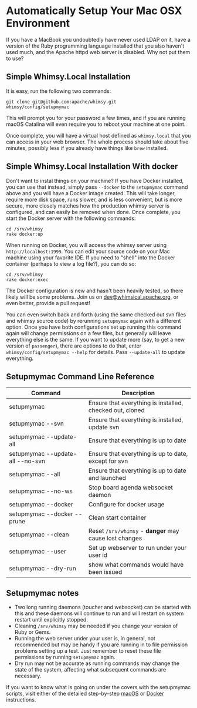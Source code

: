 Automatically Setup Your Mac OSX Environment
============================================

If you have a MacBook you undoubtedly have never used LDAP on it, have a
version of the Ruby programming language installed that you also haven't used
much, and the Apache httpd web server is disabled.  Why not put them to use?

Simple Whimsy.Local Installation
--------------------------------

It is easy, run the following two commands:

    git clone git@github.com:apache/whimsy.git
    whimsy/config/setupmymac

This will prompt you for your password a few times, and if you are running
macOS Catalina will even require you to reboot your machine at one point.

Once complete, you will have a virtual host defined as `whimsy.local` that
you can access in your web browser.  The whole process should take about
five minutes, possibly less if you already have things like `brew` installed.

Simple Whimsy.Local Installation With docker
--------------------------------------------

Don't want to instal things on your machine?  If you have Docker installed, you
can use that instead, simply pass `--docker` to the `setupmymac` command above
and you will have a Docker image created.  This will take longer, require more
disk space, runs slower, and is less convenient, but is more secure, more
closely matches how the production whimsy server is configured, and can easily
be removed when done.  Once complete, you start the Docker server with the following
commands:

    cd /srv/whimsy
    rake docker:up

When running on Docker, you will access the whimsy server using
`http://localhost:1999`.  You can edit your source code on your Mac machine
using your favorite IDE.  If you need to "shell" into the Docker container
(perhaps to view a log file?), you can do so:

    cd /srv/whimsy
    rake docker:exec

The Docker configuration is new and hasn't been heavily tested, so there
likely will be some problems.  Join us on
[dev@whimsical.apache.org](https://lists.apache.org/list.html?dev@whimsical.apache.org), or even better, provide a pull request!

You can even switch back and forth (using the same checked out svn files and
whimsy source code) by rerunning `setupmymac` again with a different option.
Once you have both configurations set up running this command again will change
permissions on a few files, but generally will leave everything else is the
same.  If you want to update more (say, to get a new version of `passenger`),
there are options to do that, enter `whimsy/config/setupmymac --help` for
details.  Pass `--update-all` to update everything.

Setupmymac Command Line Reference
---------------------------------

| Command | Description |
| ------- | ----------- |
| setupmymac | Ensure that everything is installed, checked out, cloned |
| setupmymac --svn | Ensure that everything is installed, update svn |
| setupmymac --update-all | Ensure that everything is up to date |
| setupmymac --update-all --no-svn | Ensure that everything is up to date, except for svn |
| setupmymac --all | Ensure that everything is up to date and launched |
| setupmymac --no-ws | Stop board agenda websocket daemon |
| setupmymac --docker | Configure for docker usage |
| setupmymac --docker --prune | Clean start container |
| setupmymac --clean | Reset `/srv/whimsy` - **danger** may cause lost changes |
| setupmymac --user | Set up webserver to run under your user id |
| setupmymac --dry-run | show what commands would have been issued |

Setupmymac notes
----------------

* Two long running daemons (toucher and websocket) can be started with this and these daemons will continue to run and will restart on system restart until explicitly stopped.
* Cleaning `/srv/whimsy` may be needed if you change your version of Ruby or Gems.
* Running the web server under your user is, in general, not recommended but may be handy if you are running in to file permission problems setting up a test.  Just remember to reset these file permissions by running `setupmymac` again.
* Dry run may not be accurate as running commands may change the state of the system, affecting what subsequent commands are necessary.

If you want to know what is going on under the covers with the setupmymac
scripts, visit either of the detailed step-by-step [macOS](./MACOSX.md) or [Docker](./DOCKER.md)
instructions.

